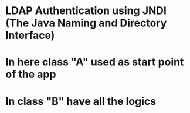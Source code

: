# LDAP Authentication using JNDI (The Java Naming and Directory Interface)

# In here class "A" used as start point of the app
# In class "B" have all the logics

